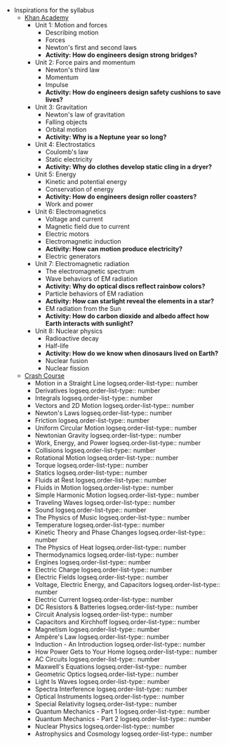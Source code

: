 - Inspirations for the syllabus
	- [Khan Academy](https://www.khanacademy.org/science/highschool-physics)
		- Unit 1: Motion and forces
			- Describing motion
			- Forces
			- Newton's first and second laws
			- **Activity: How do engineers design strong bridges?**
		- Unit 2: Force pairs and momentum
			- Newton's third law
			- Momentum
			- Impulse
			- **Activity: How do engineers design safety cushions to save lives?**
		- Unit 3: Gravitation
			- Newton's law of gravitation
			- Falling objects
			- Orbital motion
			- **Activity: Why is a Neptune year so long?**
		- Unit 4: Electrostatics
			- Coulomb's law
			- Static electricity
			- **Activity: Why do clothes develop static cling in a dryer?**
		- Unit 5: Energy
			- Kinetic and potential energy
			- Conservation of energy
			- **Activity: How do engineers design roller coasters?**
			- Work and power
		- Unit 6: Electromagnetics
			- Voltage and current
			- Magnetic field due to current
			- Electric motors
			- Electromagnetic induction
			- **Activity: How can motion produce electricity?**
			- Electric generators
		- Unit 7: Electromagnetic radiation
			- The electromagnetic spectrum
			- Wave behaviors of EM radiation
			- **Activity: Why do optical discs reflect rainbow colors?**
			- Particle behaviors of EM radiation
			- **Activity: How can starlight reveal the elements in a star?**
			- EM radiation from the Sun
			- **Activity: How do carbon dioxide and albedo affect how Earth interacts with sunlight?**
		- Unit 8: Nuclear physics
			- Radioactive decay
			- Half-life
			- **Activity: How do we know when dinosaurs lived on Earth?**
			- Nuclear fusion
			- Nuclear fission
	- [Crash Course](https://www.youtube.com/playlist?list=PL8dPuuaLjXtN0ge7yDk_UA0ldZJdhwkoV)
		- Motion in a Straight Line
		  logseq.order-list-type:: number
		- Derivatives
		  logseq.order-list-type:: number
		- Integrals
		  logseq.order-list-type:: number
		- Vectors and 2D Motion
		  logseq.order-list-type:: number
		- Newton's Laws
		  logseq.order-list-type:: number
		- Friction
		  logseq.order-list-type:: number
		- Uniform Circular Motion
		  logseq.order-list-type:: number
		- Newtonian Gravity
		  logseq.order-list-type:: number
		- Work, Energy, and Power
		  logseq.order-list-type:: number
		- Collisions
		  logseq.order-list-type:: number
		- Rotational Motion
		  logseq.order-list-type:: number
		- Torque
		  logseq.order-list-type:: number
		- Statics
		  logseq.order-list-type:: number
		- Fluids at Rest
		  logseq.order-list-type:: number
		- Fluids in Motion
		  logseq.order-list-type:: number
		- Simple Harmonic Motion
		  logseq.order-list-type:: number
		- Traveling Waves
		  logseq.order-list-type:: number
		- Sound
		  logseq.order-list-type:: number
		- The Physics of Music
		  logseq.order-list-type:: number
		- Temperature
		  logseq.order-list-type:: number
		- Kinetic Theory and Phase Changes
		  logseq.order-list-type:: number
		- The Physics of Heat
		  logseq.order-list-type:: number
		- Thermodynamics
		  logseq.order-list-type:: number
		- Engines
		  logseq.order-list-type:: number
		- Electric Charge
		  logseq.order-list-type:: number
		- Electric Fields
		  logseq.order-list-type:: number
		- Voltage, Electric Energy, and Capacitors
		  logseq.order-list-type:: number
		- Electric Current
		  logseq.order-list-type:: number
		- DC Resistors & Batteries
		  logseq.order-list-type:: number
		- Circuit Analysis
		  logseq.order-list-type:: number
		- Capacitors and Kirchhoff
		  logseq.order-list-type:: number
		- Magnetism
		  logseq.order-list-type:: number
		- Ampère's Law
		  logseq.order-list-type:: number
		- Induction - An Introduction
		  logseq.order-list-type:: number
		- How Power Gets to Your Home
		  logseq.order-list-type:: number
		- AC Circuits
		  logseq.order-list-type:: number
		- Maxwell's Equations
		  logseq.order-list-type:: number
		- Geometric Optics
		  logseq.order-list-type:: number
		- Light Is Waves
		  logseq.order-list-type:: number
		- Spectra Interference
		  logseq.order-list-type:: number
		- Optical Instruments
		  logseq.order-list-type:: number
		- Special Relativity
		  logseq.order-list-type:: number
		- Quantum Mechanics - Part 1
		  logseq.order-list-type:: number
		- Quantum Mechanics - Part 2
		  logseq.order-list-type:: number
		- Nuclear Physics
		  logseq.order-list-type:: number
		- Astrophysics and Cosmology
		  logseq.order-list-type:: number
